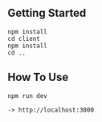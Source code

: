 ## Getting Started
```
npm install
cd client
npm install
cd ..
```

## How To Use
```
npm run dev

-> http://localhost:3000
```

